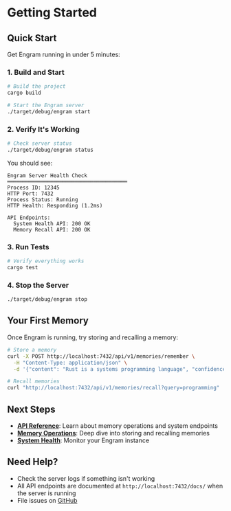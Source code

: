 # Getting Started

## Quick Start

Get Engram running in under 5 minutes:

### 1. Build and Start

```bash
# Build the project
cargo build

# Start the Engram server
./target/debug/engram start
```

### 2. Verify It's Working

```bash
# Check server status
./target/debug/engram status
```

You should see:
```
Engram Server Health Check
═══════════════════════════════════════
Process ID: 12345
HTTP Port: 7432
Process Status: Running
HTTP Health: Responding (1.2ms)

API Endpoints:
  System Health API: 200 OK
  Memory Recall API: 200 OK
```

### 3. Run Tests

```bash
# Verify everything works
cargo test
```

### 4. Stop the Server

```bash
./target/debug/engram stop
```

## Your First Memory

Once Engram is running, try storing and recalling a memory:

```bash
# Store a memory
curl -X POST http://localhost:7432/api/v1/memories/remember \
  -H "Content-Type: application/json" \
  -d '{"content": "Rust is a systems programming language", "confidence": 0.9}'

# Recall memories
curl "http://localhost:7432/api/v1/memories/recall?query=programming"
```

## Next Steps

- **[API Reference](/api/)**: Learn about memory operations and system endpoints
- **[Memory Operations](/api/memory)**: Deep dive into storing and recalling memories
- **[System Health](/api/system)**: Monitor your Engram instance

## Need Help?

- Check the server logs if something isn't working
- All API endpoints are documented at `http://localhost:7432/docs/` when the server is running
- File issues on [GitHub](https://github.com/orchard9/engram)